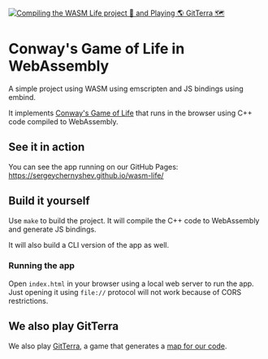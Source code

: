 [![Compiling the WASM Life project 🌱 and Playing 🌎 GitTerra 🗺️](https://github.com/sergeychernyshev/wasm-life/actions/workflows/life_and_gitterra.yml/badge.svg)](https://github.com/sergeychernyshev/wasm-life/actions/workflows/life_and_gitterra.yml)

# Conway's Game of Life in WebAssembly

A simple project using WASM using emscripten and JS bindings using embind.

It implements [Conway's Game of Life](https://en.wikipedia.org/wiki/Conway%27s_Game_of_Life) that runs in the browser using C++ code compiled to WebAssembly.

## See it in action

You can see the app running on our GitHub Pages:
https://sergeychernyshev.github.io/wasm-life/

## Build it yourself

Use `make` to build the project. It will compile the C++ code to WebAssembly and generate JS bindings.

It will also build a CLI version of the app as well.

### Running the app

Open `index.html` in your browser using a local web server to run the app. Just opening it using `file://` protocol will not work because of CORS restrictions.

<!-- You can also run the CLI version of the app by running `./life-cli` in the terminal. -->

## We also play GitTerra

We also play [GitTerra](https://gitterra.com/), a game that generates a [map for our code](https://sergeychernyshev.github.io/wasm-life/gitterra/).
